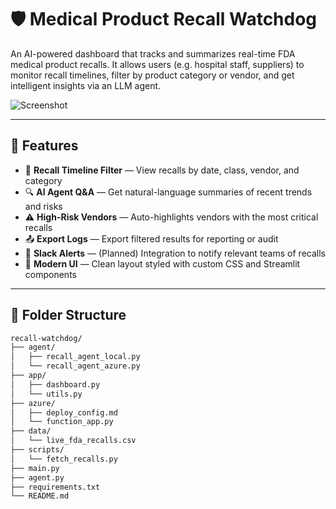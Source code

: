# 🛡️ Medical Product Recall Watchdog

An AI-powered dashboard that tracks and summarizes real-time FDA medical product recalls. It allows users (e.g. hospital staff, suppliers) to monitor recall timelines, filter by product category or vendor, and get intelligent insights via an LLM agent.

![Screenshot](https://raw.githubusercontent.com/pratham-2097/recall-watchdog/main/path-to-your-ui-image.png)

---

## 🚀 Features

- 📅 **Recall Timeline Filter** — View recalls by date, class, vendor, and category
- 🔍 **AI Agent Q&A** — Get natural-language summaries of recent trends and risks
- ⚠️ **High-Risk Vendors** — Auto-highlights vendors with the most critical recalls
- 📤 **Export Logs** — Export filtered results for reporting or audit
- 🧠 **Slack Alerts** — (Planned) Integration to notify relevant teams of recalls
- 🎨 **Modern UI** — Clean layout styled with custom CSS and Streamlit components

---

## 📂 Folder Structure

```bash
recall-watchdog/
├── agent/
│   ├── recall_agent_local.py
│   └── recall_agent_azure.py
├── app/
│   ├── dashboard.py
│   └── utils.py
├── azure/
│   ├── deploy_config.md
│   └── function_app.py
├── data/
│   └── live_fda_recalls.csv
├── scripts/
│   └── fetch_recalls.py
├── main.py
├── agent.py
├── requirements.txt
└── README.md
